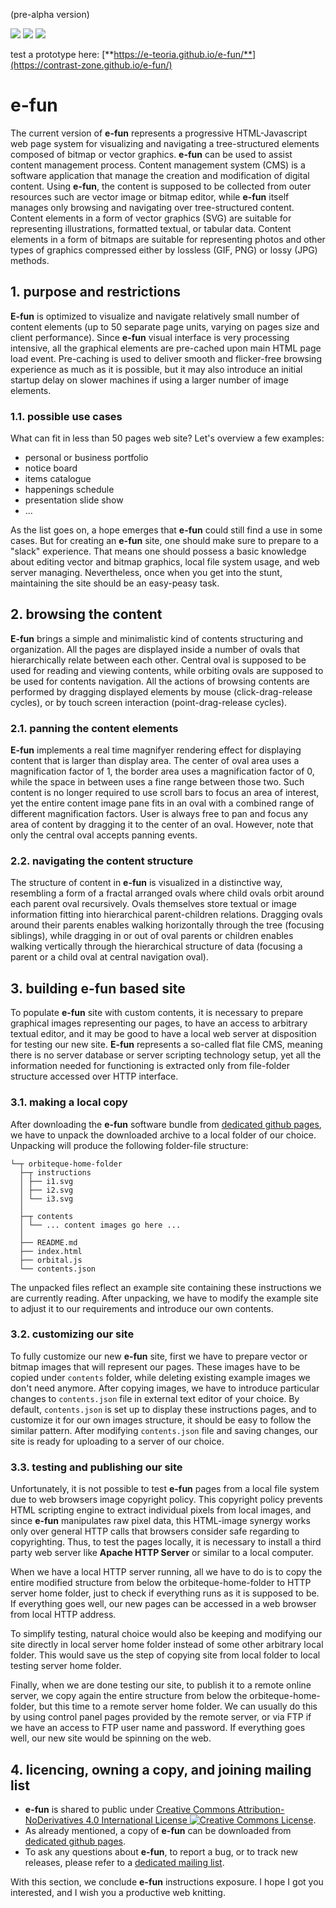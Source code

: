 (pre-alpha version)

![](https://contrast-zone.github.io/e-fun/media/i1.svg) ![](https://contrast-zone.github.io/e-fun/media/i2.svg) ![](https://contrast-zone.github.io/e-fun/media/i3.svg)  

test a prototype here: [**https://e-teoria.github.io/e-fun/**](https://contrast-zone.github.io/e-fun/)  

# e-fun

The current version of **e-fun** represents a progressive HTML-Javascript web page system for visualizing and navigating a tree-structured elements composed of bitmap or vector graphics. **e-fun** can be used to assist content management process. Content management system (CMS) is a software application that manage the creation and modification of digital content. Using **e-fun**, the content is supposed to be collected from outer resources such are vector image or bitmap editor, while **e-fun** itself manages only browsing and navigating over tree-structured content. Content elements in a form of vector graphics (SVG) are suitable for representing illustrations, formatted textual, or tabular data. Content elements in a form of bitmaps are suitable for representing photos and other types of graphics compressed either by lossless (GIF, PNG) or lossy (JPG) methods.

## 1. purpose and restrictions

**E-fun** is optimized to visualize and navigate relatively small number of content elements (up to 50 separate page units, varying on pages size and client performance). Since **e-fun** visual interface is very processing intensive, all the graphical elements are pre-cached upon main HTML page load event. Pre-caching is used to deliver smooth and flicker-free browsing experience as much as it is possible, but it may also introduce an initial startup delay on slower machines if using a larger number of image elements.

### 1.1. possible use cases

What can fit in less than 50 pages web site? Let's overview a few examples:

- personal or business portfolio
- notice board
- items catalogue
- happenings schedule
- presentation slide show
- ...

As the list goes on, a hope emerges that **e-fun** could still find a use in some cases. But for creating an **e-fun** site, one should make sure to prepare to a "slack" experience. That means one should possess a basic knowledge about editing vector and bitmap graphics, local file system usage, and web server managing. Nevertheless, once when you get into the stunt, maintaining the site should be an easy-peasy task.

## 2. browsing the content

**E-fun** brings a simple and minimalistic kind of contents structuring and organization. All the pages are displayed inside a number of ovals that hierarchically relate between each other. Central oval is supposed to be used for reading and viewing contents, while orbiting ovals are supposed to be used for contents navigation. All the actions of browsing contents are performed by dragging displayed elements by mouse (click-drag-release cycles), or by touch screen interaction (point-drag-release cycles).

### 2.1. panning the content elements

**E-fun** implements a real time magnifyer rendering effect for displaying content that is larger than display area. The center of oval area uses a magnification factor of 1, the border area uses a magnification factor of 0, while the space in between uses a fine range between those two. Such content is no longer required to use scroll bars to focus an area of interest, yet the entire content image pane fits in an oval with a combined range of different magnification factors. User is always free to pan and focus any area of content by dragging it to the center of an oval. However, note that only the central oval accepts panning events. 

### 2.2. navigating the content structure

The structure of content in **e-fun** is visualized in a distinctive way, resembling a form of a fractal arranged ovals where child ovals orbit around each parent oval recursively. Ovals themselves store textual or image information fitting into hierarchical parent-children relations. Dragging ovals around their parents enables walking horizontally through the tree (focusing siblings), while dragging in or out of oval parents or children enables walking vertically through the hierarchical structure of data (focusing a parent or a child oval at central navigation oval).

## 3. building e-fun based site

To populate **e-fun** site with custom contents, it is necessary to prepare graphical images representing our pages, to have an access to arbitrary textual editor, and it may be good to have a local web server at disposition for testing our new site. **E-fun** represents a so-called flat file CMS, meaning there is no server database or server scripting technology setup, yet all the information needed for functioning is extracted only from file-folder structure accessed over HTTP interface.

### 3.1. making a local copy

After downloading the **e-fun** software bundle from [dedicated github pages](https://github.com/contrast-zone/e-fun), we have to unpack the downloaded archive to a local folder of our choice. Unpacking will produce the following folder-file structure:

    └─┬ orbiteque-home-folder
      ├─┬ instructions
      │ ├── i1.svg
      │ ├── i2.svg
      │ └── i3.svg
      │
      ├─┬ contents
      │ └── ... content images go here ...
      │
      ├── README.md
      ├── index.html
      ├── orbital.js
      └── contents.json 

The unpacked files reflect an example site containing these instructions we are currently reading. After unpacking, we have to modify the example site to adjust it to our requirements and introduce our own contents.

### 3.2. customizing our site

To fully customize our new **e-fun** site, first we have to prepare vector or bitmap images that will represent our pages. These images have to be copied under `contents` folder, while deleting existing example images we don't need anymore. After copying images, we have to introduce particular changes to `contents.json` file in external text editor of your choice. By default, `contents.json` is set up to display these instructions pages, and to customize it for our own images structure, it should be easy to follow the similar pattern. After modifying `contents.json` file and saving changes, our site is ready for uploading to a server of our choice.

### 3.3. testing and publishing our site

Unfortunately, it is not possible to test **e-fun** pages from a local file system due to web browsers image copyright policy. This copyright policy prevents HTML scripting engine to extract individual pixels from local images, and since **e-fun** manipulates raw pixel data, this HTML-image synergy works only over general HTTP calls that browsers consider safe regarding to copyrighting. Thus, to test the pages locally, it is necessary to install a third party web server like **Apache HTTP Server** or similar to a local computer.

When we have a local HTTP server running, all we have to do is to copy the entire modified structure from below the orbiteque-home-folder to HTTP server home folder, just to check if everything runs as it is supposed to be. If everything goes well, our new pages can be accessed in a web browser from local HTTP address.

To simplify testing, natural choice would also be keeping and modifying our site directly in local server home folder instead of some other arbitrary local folder. This would save us the step of copying site from local folder to local testing server home folder.

Finally, when we are done testing our site, to publish it to a remote online server, we copy again the entire structure from below the orbiteque-home-folder, but this time to a remote server home folder. We can usually do this by using control panel pages provided by the remote server, or via FTP if we have an access to FTP user name and password. If everything goes well, our new site would be spinning on the web.

## 4. licencing, owning a copy, and joining mailing list

- **e-fun** is shared to public under [Creative Commons Attribution-NoDerivatives 4.0 International License ![Creative Commons License](https://i.creativecommons.org/l/by-nd/4.0/80x15.png)](http://creativecommons.org/licenses/by-nd/4.0/).
- As already mentioned, a copy of **e-fun** can be downloaded from [dedicated github pages](https://github.com/contrast-zone/e-fun).
- To ask any questions about **e-fun**, to report a bug, or to track new releases, please refer to a [dedicated mailing list](https://groups.google.com/d/forum/czone-efun).

With this section, we conclude **e-fun** instructions exposure. I hope I got you interested, and I wish you a productive web knitting.
